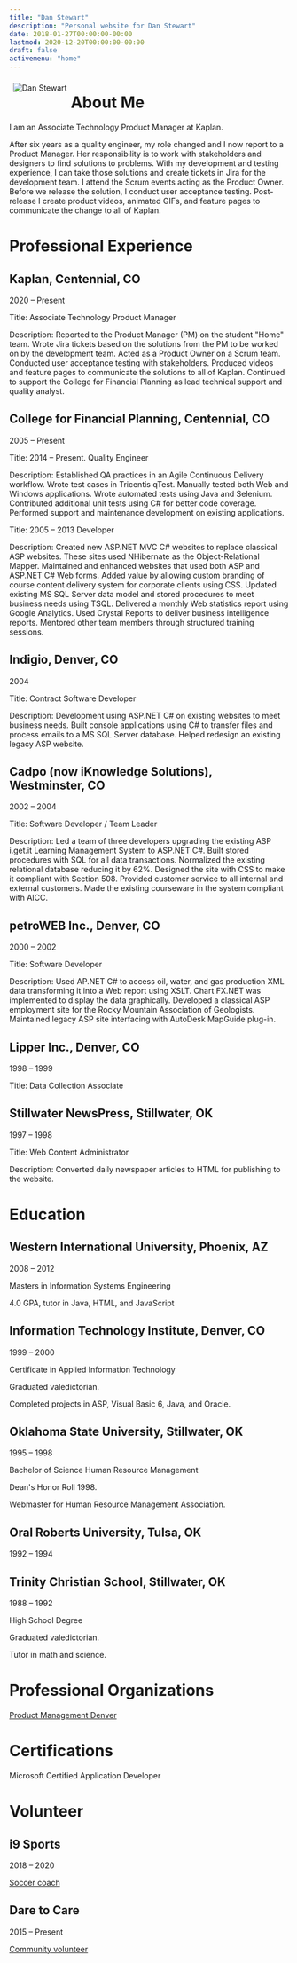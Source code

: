 ```yaml
---
title: "Dan Stewart"
description: "Personal website for Dan Stewart"
date: 2018-01-27T00:00:00-00:00
lastmod: 2020-12-20T00:00:00-00:00
draft: false
activemenu: "home"
---
```


<img src="/images/stewshack.jpg" style="float:left; margin: 0.5em;" alt="Dan Stewart">


# About Me

I am an Associate Technology Product Manager at Kaplan.

After six years as a quality engineer, my role changed and I now report to a Product Manager. Her responsibility is to work with stakeholders and designers to find solutions to problems. With my development and testing experience, I can take those solutions and create tickets in Jira for the development team. I attend the Scrum events acting as the Product Owner. Before we release the solution, I conduct user acceptance testing. Post-release I create product videos, animated GIFs, and feature pages to communicate the change to all of Kaplan.

# Professional Experience

## Kaplan, Centennial, CO

2020 &ndash; Present

Title: Associate Technology Product Manager

Description: Reported to the Product Manager (PM) on the student "Home" team. 
Wrote Jira tickets based on the solutions from the PM to be worked on by the development team. 
Acted as a Product Owner on a Scrum team.
Conducted user acceptance testing with stakeholders.
Produced videos and feature pages to communicate the solutions to all of Kaplan.
Continued to support the College for Financial Planning as lead technical support and quality analyst.

## College for Financial Planning, Centennial, CO

2005 &ndash; Present

Title: 2014 &ndash; Present. Quality Engineer

Description: Established QA practices in an Agile Continuous Delivery workflow. 
Wrote test cases in Tricentis qTest. Manually tested 
both Web and Windows applications. Wrote automated tests using Java and Selenium. 
Contributed additional unit tests using C# for better code coverage.
Performed support and maintenance development on existing applications.

Title: 2005 &ndash; 2013 Developer

Description: Created new ASP.NET MVC C# websites to replace classical ASP websites. These sites used NHibernate as
the Object-Relational Mapper. Maintained and enhanced websites that used both ASP and ASP.NET C# Web forms. 
Added value by allowing custom branding of course content delivery system for corporate clients using CSS.
Updated existing MS SQL Server data model and stored procedures to meet business needs using TSQL. Delivered a monthly 
Web statistics report using Google Analytics. Used Crystal Reports to deliver business intelligence reports.
Mentored other team members through structured training sessions.

## Indigio, Denver, CO

2004

Title: Contract Software Developer

Description: Development using ASP.NET C# on existing websites to meet business needs. Built console applications using C#
to transfer files and process emails to a MS SQL Server database. Helped redesign an existing legacy ASP website.

## Cadpo (now iKnowledge Solutions), Westminster, CO

2002 &ndash; 2004

Title: Software Developer / Team Leader

Description: Led a team of three developers upgrading the existing ASP i.get.it Learning Management System to ASP.NET C#. 
Built stored procedures with SQL for all data transactions. Normalized the existing relational database reducing it by 62%. 
Designed the site with CSS to make it compliant with Section 508. Provided customer service to all internal and external customers. 
Made the existing courseware in the system compliant with AICC.</p>

## petroWEB Inc., Denver, CO

2000 &ndash; 2002

Title: Software Developer

Description: Used AP.NET C# to access oil, water, and gas production XML data transforming it into a Web report using XSLT. Chart 
FX.NET was implemented to display the data graphically. Developed a classical ASP employment site for the Rocky Mountain Association 
of Geologists. Maintained legacy ASP site interfacing with AutoDesk MapGuide plug-in.

## Lipper Inc., Denver, CO

1998 &ndash; 1999

Title: Data Collection Associate

## Stillwater NewsPress, Stillwater, OK

1997 &ndash; 1998

Title: Web Content Administrator

Description: Converted daily newspaper articles to HTML for publishing to the website.

# Education

## Western International University, Phoenix, AZ

2008 &ndash; 2012

Masters in Information Systems Engineering

4.0 GPA, tutor in Java, HTML, and JavaScript

## Information Technology Institute, Denver, CO

1999 &ndash; 2000

Certificate in Applied Information Technology

Graduated valedictorian.

Completed projects in ASP, Visual Basic 6, Java, and Oracle.

## Oklahoma State University, Stillwater, OK

1995 &ndash; 1998

Bachelor of Science Human Resource Management

Dean's Honor Roll 1998.

Webmaster for Human Resource Management Association.

## Oral Roberts University, Tulsa, OK

1992 &ndash; 1994

## Trinity Christian School, Stillwater, OK

1988 &ndash; 1992

High School Degree

Graduated valedictorian.

Tutor in math and science.

# Professional Organizations

[Product Management Denver](https://www.meetup.com/Product-Management-Denver/)

# Certifications

Microsoft Certified Application Developer

# Volunteer

## i9 Sports

2018 &ndash; 2020

[Soccer coach](https://www.i9sports.com/)

## Dare to Care

2015 &ndash; Present

[Community volunteer](http://www.coloradocommunity.org/serve/)
